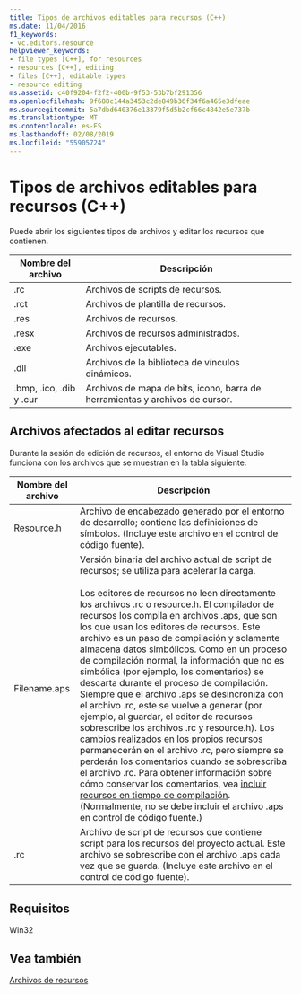 ```yaml
---
title: Tipos de archivos editables para recursos (C++)
ms.date: 11/04/2016
f1_keywords:
- vc.editors.resource
helpviewer_keywords:
- file types [C++], for resources
- resources [C++], editing
- files [C++], editable types
- resource editing
ms.assetid: c40f9204-f2f2-400b-9f53-53b7bf291356
ms.openlocfilehash: 9f688c144a3453c2de849b36f34f6a465e3dfeae
ms.sourcegitcommit: 5a7dbd640376e13379f5d5b2cf66c4842e5e737b
ms.translationtype: MT
ms.contentlocale: es-ES
ms.lasthandoff: 02/08/2019
ms.locfileid: "55905724"
---
```

# <a name="editable-file-types-for-resources-c"></a>Tipos de archivos editables para recursos (C++)

Puede abrir los siguientes tipos de archivos y editar los recursos que contienen.

|Nombre del archivo|Descripción|
|---------------|-----------------|
|.rc|Archivos de scripts de recursos.|
|.rct|Archivos de plantilla de recursos.|
|.res|Archivos de recursos.|
|.resx|Archivos de recursos administrados.|
|.exe|Archivos ejecutables.|
|.dll|Archivos de la biblioteca de vínculos dinámicos.|
|.bmp, .ico, .dib y .cur|Archivos de mapa de bits, icono, barra de herramientas y archivos de cursor.|

## <a name="files-affected-by-resource-editing"></a>Archivos afectados al editar recursos

Durante la sesión de edición de recursos, el entorno de Visual Studio funciona con los archivos que se muestran en la tabla siguiente.

|Nombre del archivo|Descripción|
|---------------|-----------------|
|Resource.h|Archivo de encabezado generado por el entorno de desarrollo; contiene las definiciones de símbolos. (Incluye este archivo en el control de código fuente).|
|Filename.aps|Versión binaria del archivo actual de script de recursos; se utiliza para acelerar la carga.<br /><br /> Los editores de recursos no leen directamente los archivos .rc o resource.h. El compilador de recursos los compila en archivos .aps, que son los que usan los editores de recursos. Este archivo es un paso de compilación y solamente almacena datos simbólicos. Como en un proceso de compilación normal, la información que no es simbólica (por ejemplo, los comentarios) se descarta durante el proceso de compilación. Siempre que el archivo .aps se desincroniza con el archivo .rc, este se vuelve a generar (por ejemplo, al guardar, el editor de recursos sobrescribe los archivos .rc y resource.h). Los cambios realizados en los propios recursos permanecerán en el archivo .rc, pero siempre se perderán los comentarios cuando se sobrescriba el archivo .rc. Para obtener información sobre cómo conservar los comentarios, vea [incluir recursos en tiempo de compilación](../windows/how-to-include-resources-at-compile-time.md). (Normalmente, no se debe incluir el archivo .aps en control de código fuente.)|
|.rc|Archivo de script de recursos que contiene script para los recursos del proyecto actual. Este archivo se sobrescribe con el archivo .aps cada vez que se guarda. (Incluye este archivo en el control de código fuente).|

## <a name="requirements"></a>Requisitos

Win32

## <a name="see-also"></a>Vea también

[Archivos de recursos](../windows/resource-files-visual-studio.md)